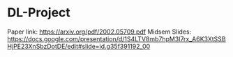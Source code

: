 # DL-Project
Paper link: https://arxiv.org/pdf/2002.05709.pdf
Midsem Slides: https://docs.google.com/presentation/d/1S4LTV8mb7hpM3I7rx_A6K3XtSSBHjPE23XnSbzDotDE/edit#slide=id.g35f391192_00
